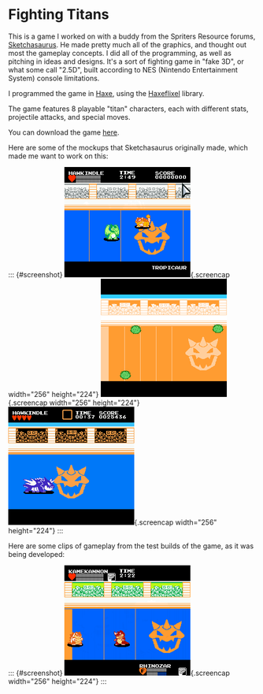 
# Fighting Titans

This is a game I worked on with a buddy from the Spriters Resource forums, [Sketchasaurus](https://twitter.com/g33x).
He made pretty much all of the graphics, and thought out most the gameplay concepts.
I did all of the programming, as well as pitching in ideas and designs.
It's a sort of fighting game in \"fake 3D\", or what some call \"2.5D\",
built according to NES (Nintendo Entertainment System) console limitations.

I programmed the game in [Haxe](https://haxe.org/), using the [Haxeflixel](https://haxeflixel.com/) library.

The game features 8 playable "titan" characters, each with different stats, projectile attacks, and special moves.

You can download the game [here](#).

Here are some of the mockups that Sketchasaurus originally made, which made me want to work on this:

::: {#screenshot}
![](mockup-1.gif){.screencap width="256" height="224"}
![](mockup-2.gif){.screencap width="256" height="224"}
![](mockup-3.gif){.screencap width="256" height="224"}
:::

Here are some clips of gameplay from the test builds of the game, as it was being developed:

::: {#screenshot}
![](mockup-4.gif){.screencap width="256" height="224"}
:::
